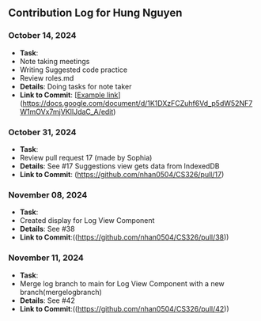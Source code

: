 ## Contribution Log for Hung Nguyen

### October 14, 2024
- **Task**:
- Note taking meetings
- Writing Suggested code practice
- Review roles.md
- **Details**: Doing tasks for note taker
- **Link to Commit**: [[Example link](https://github.com)](https://docs.google.com/document/d/1K1DXzFCZuhf6Vd_p5dW52NF7W1mOVx7mjVKIlJdaC_A/edit)

### October 31, 2024
- **Task**:
- Review pull request 17 (made by Sophia)
- **Details**: See #17 Suggestions view gets data from IndexedDB
- **Link to Commit**: (https://github.com/nhan0504/CS326/pull/17)

### November 08, 2024
- **Task**:
- Created display for Log View Component
- **Details**: See #38
- **Link to Commit**:((https://github.com/nhan0504/CS326/pull/38))

### November 11, 2024
- **Task**:
- Merge log branch to main for Log View Component with a new branch(mergelogbranch)
- **Details**: See #42
- **Link to Commit**:((https://github.com/nhan0504/CS326/pull/42))
